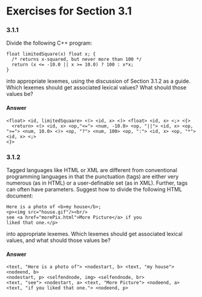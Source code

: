 # Exercises for Section 3.1

### 3.1.1

Divide the following C++ program:

```
float limitedSquare(x) float x; {
  /* returns x-squared, but never more than 100 */
  return (x <= -10.0 || x >= 10.0) ? 100 : x*x;
}
```

into appropriate lexemes, using the discussion of Section 3.1.2 as a guide.
Which lexemes should get associated lexical values? What should those values be?

#### Answer

```
<float> <id, limitedSquaare> <(> <id, x> <)> <float> <id, x> <;> <{>
  <return> <(> <id, x> <op,"<="> <num, -10.0> <op, "||"> <id, x> <op, ">="> <num, 10.0> <)> <op, "?"> <num, 100> <op, ":"> <id, x> <op, "*"> <id, x> <;>
<}>
```

### 3.1.2

Tagged languages like HTML or XML are different from conventional programming
languages in that the punctuation (tags) are either very numerous (as in HTML)
or a user-definable set (as in XML). Further, tags can often have parameters.
Suggest how to divide the following HTML document:

```
Here is a photo of <b>my house</b>;
<p><img src="house.gif"/><br/>
see <a href="morePix.html">More Picture</a> if you
liked that one.</p>
```

into appropriate lexemes. Which lexemes should get associated lexical values, and what should those values be?

#### Answer

```
<text, "Here is a photo of"> <nodestart, b> <text, "my house"> <nodeend, b>
<nodestart, p> <selfendnode, img> <selfendnode, br>
<text, "see"> <nodestart, a> <text, "More Picture"> <nodeend, a>
<text, "if you liked that one."> <nodeend, p>
```
